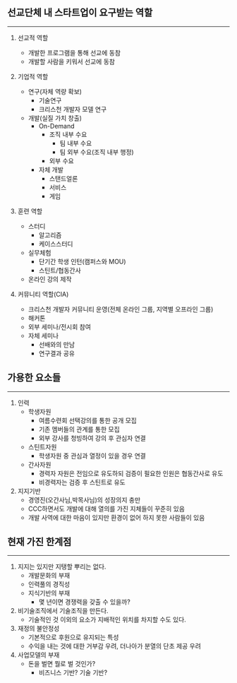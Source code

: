 __선교단체 내 스타트업이 요구받는 역할__
- 
--- 

1. 선교적 역할
    * 개발한 프로그램을 통해 선교에 동참
    * 개발할 사람을 키워서 선교에 동참

2. 기업적 역할
    * 연구(자체 역량 확보)
        * 기술연구
        * 크리스천 개발자 모델 연구
    * 개발(실질 가치 창출)
        * On-Demand
            * 조직 내부 수요
                * 팀 내부 수요
                * 팀 외부 수요(조직 내부 행정)
            * 외부 수요
        * 자체 개발
            * 스탠드얼론
            * 서비스
            * 게임
            
3. 훈련 역할
    * 스터디
        * 알고리즘
        * 케이스스터디
    * 실무체험
        * 단기간 학생 인턴(캠퍼스와 MOU)
        * 스틴트/협동간사
    * 온라인 강의 제작

4. 커뮤니티 역할(CIA)
    * 크리스천 개발자 커뮤니티 운영(전체 온라인 그룹, 지역별 오프라인 그룹)
    * 해커톤
    * 외부 세미나/전시회 참여
    * 자체 세미나
        * 선배와의 만남
        * 연구결과 공유
 
      

__가용한 요소들__
-
--- 


1. 인력
    * 학생자원
        * 여름수련회 선택강의를 통한 공개 모집
        * 기존 멤버들의 관계를 통한 모집
        * 외부 강사를 청빙하여 강의 후 관심자 연결
    * 스틴트자원
        * 학생자원 중 관심과 열정이 있을 경우 연결
    * 간사자원
        * 경력자 자원은 전임으로 유도하되 검증이 필요한 인원은 협동간사로 유도
        * 비경력자는 검증 후 스틴트로 유도
2. 지지기반
    * 경영진(오간사님,박목사님)의 성장의지 충만
    * CCC하면서도 개발에 대해 열의를 가진 지체들이 꾸준히 있음
    * 개발 사역에 대한 마음이 있지만 환경이 없어 하지 못한 사람들이 있음

__현재 가진 한계점__  
-
--- 

1. 지지는 있지만 지탱할 뿌리는 없다.
    * 개발문화의 부재
    * 인력풀의 경직성
    * 지식기반의 부재
        * 몇 년이면 경쟁력을 갖출 수 있을까?
2. 비기술조직에서 기술조직을 만든다.
    * 기술적인 것 이외의 요소가 지배적인 위치를 차지할 수도 있다.
3. 재정의 불안정성
    * 기본적으로 후원으로 유지되는 특성
    * 수익을 내는 것에 대한 거부감 우려, 더나아가 분열의 단초 제공 우려
4. 사업모델의 부재
    * 돈을 벌면 뭘로 벌 것인가?
        * 비즈니스 기반? 기술 기반?
​
